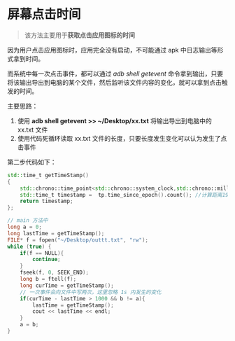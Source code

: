 # 屏幕点击时间

> 该方法主要用于**获取点击应用图标的时间**

因为用户点击应用图标时，应用完全没有启动，不可能通过 apk 中日志输出等形式拿到时间。

而系统中每一次点击事件，都可以通过 _adb shell getevent_ 命令拿到输出，只要将该输出导出到电脑的某个文件，然后监听该文件内容的变化，就可以拿到点击触发的时间。

主要思路：

1. 使用 **adb shell getevent >> \~/Desktop/xx.txt** 将输出导出到电脑中的 xx.txt 文件
2. 使用代码死循环读取 xx.txt 文件的长度，只要长度发生变化可以认为发生了点击事件

第二步代码如下：

```cpp
std::time_t getTimeStamp()
{
    std::chrono::time_point<std::chrono::system_clock,std::chrono::milliseconds> tp = std::chrono::time_point_cast<std::chrono::milliseconds>(std::chrono::system_clock::now());//获取当前时间点
    std::time_t timestamp =  tp.time_since_epoch().count(); //计算距离1970-1-1,00:00的时间长度
    return timestamp;
};

// main 方法中
long a = 0;
long lastTime = getTimeStamp();
FILE* f = fopen("~/Desktop/outtt.txt", "rw");
while (true) {
    if(f == NULL){
        continue;
    }
    fseek(f, 0, SEEK_END);
    long b = ftell(f);
    long curTime = getTimeStamp();
    // 一次事件会向文件中写两次，这里忽略 1s 内发生的变化
    if(curTime - lastTime > 1000 && b != a){
        lastTime = getTimeStamp();
        cout << lastTime << endl;
    }
    a = b;
}
```
